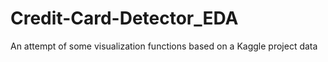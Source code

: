 # Credit-Card-Detector_EDA
An attempt of some visualization functions based on a Kaggle project data

